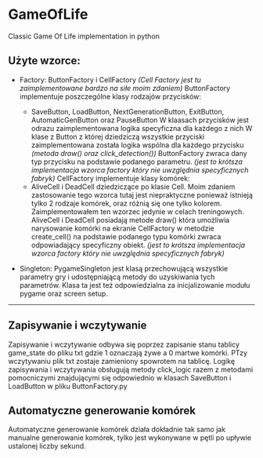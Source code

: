 # GameOfLife
Classic Game Of Life implementation in python

## Użyte wzorce:
- Factory: ButtonFactory i CellFactory *(Cell Factory jest tu zaimplementowane bardzo na siłe moim zdaniem)*
  ButtonFactory implementuje poszczególne klasy rodzajów przycisków:
  - SaveButton, LoadButton, NextGenerationButton, ExitButton, AutomaticGenButton oraz PauseButton
    W klaasach przycisków jest odrazu zaimplementowana logika specyficzna dla każdego z nich
    W klase z Button z której dziedziczą wszystkie przyciski zaimplementowana została logika wspólna dla każdego przycisku *(metoda draw() oraz click_detection())*
    ButtonFactory zwraca dany typ przycisku na podstawie podanego parametru. *(jest to krótsza implementacja wzorca factory który nie uwzględnia specyficznych fabryk)*
  CellFactory implementuje klasy komórek:
  - AliveCell i DeadCell dziedziczące po klasie Cell. Moim zdaniem zastosowanie tego wzorca tutaj jest niepraktyczne ponieważ
    istnieją tylko 2 rodzaje komórek, oraz różnią się one tylko kolorem. Zaimplementowałem ten wzorzec jedynie w celach treningowych.
    AliveCell i DeadCell posiadają metode draw() która umożliwia narysowanie komórki na ekranie
    CellFactory w metodzie create_cell() na podstawie podanego typu komórki zwraca odpowiadający specyficzny obiekt. *(jest to krótsza implementacja wzorca factory który nie uwzględnia specyficznych fabryk)*

- Singleton: PygameSingleton jest klasą przechowującą wszystkie parametry gry i udostępniającą metody do uzyskiwania tych parametrów.
  Klasa ta jest też odpowiedzialna za inicjalizowanie modułu pygame oraz screen setup.
---
## Zapisywanie i wczytywanie
Zapisywanie i wczytywanie odbywa się poprzez zapisanie stanu tablicy game_state do pliku txt gdzie 1 oznaczają żywe a 0 martwe komórki.
PTzy wczytywaniu plik txt zostaje zamieniony spowrotem na tablicę. 
Logikę zapisywania i wczytywania obsługują metody click_logic razem z metodami pomocniczymi znajdującymi się 
odpowiednio w klasach SaveButton i LoadButton w pliku ButtonFactory.py

## Automatyczne generowanie komórek
Automatyczne generowanie komórek działa dokładnie tak samo jak manualne generowanie komórek, 
tylko jest wykonywane w pętli po upływie ustalonej liczby sekund. 
